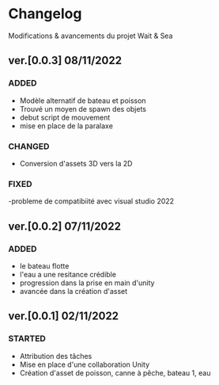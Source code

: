 # Changelog
Modifications & avancements du projet Wait & Sea

## ver.[0.0.3] 08/11/2022
### ADDED
- Modèle alternatif de bateau et poisson
- Trouvé un moyen de spawn des objets
- debut script de mouvement
- mise en place de la paralaxe
### CHANGED
- Conversion d'assets 3D vers la 2D

### FIXED
-probleme de compatibiité avec visual studio 2022

## ver.[0.0.2] 07/11/2022
### ADDED
- le bateau flotte 
- l'eau a une resitance crédible
- progression dans la prise en main d'unity
- avancée dans la création d'asset 

## ver.[0.0.1] 02/11/2022
### STARTED
- Attribution des tâches
- Mise en place d'une collaboration Unity
- Création d'asset de poisson, canne à pêche, bateau 1, eau
